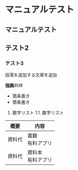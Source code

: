 # マニュアルテスト
## マニュアルテスト
## テスト2
### テスト3
段落を追加する文章を追加

**強調***斜体*
- 箇条書き
- 箇条書き

1. 数字リスト
1.1. 数字リスト

|概要|内容
|--|--
|資料代|書籍<br>有料アプリ
|資料代|資料本<br>有料アプリ


